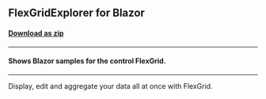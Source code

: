 ## FlexGridExplorer for Blazor
#### [Download as zip](https://grapecity.github.io/DownGit/#/home?url=https://github.com/GrapeCity/ComponentOne-Blazor-Samples/tree/master/NET_8/Grid/FlexGridExplorer.Server)
____
#### Shows Blazor samples for the control FlexGrid.
____
Display, edit and aggregate your data all at once with FlexGrid.
